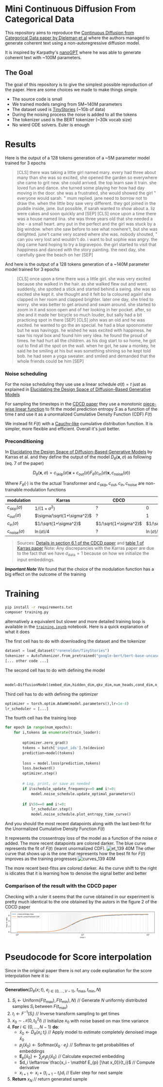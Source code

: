 # Mini Continuous Diffusion From Categorical Data

This repository aims to reproduce the [Continuous Diffusion from Categorical Data paper by Dieleman et al](https://arxiv.org/pdf/2211.15089.pdf) where the authors managed to generate coherent text using a non-autoregressive diffusion model. 

It is inspired by Karpathy's [nanoGPT](https://github.com/karpathy/nanoGPT) where he was able to generate coherent text with ~100M parameters.



## The Goal

The goal of this repository is to give the simplest possible reproduction of the paper. Here are some choices we made to make things simple

- The source code is small
- We trained models ranging from 5M~140M parameters
- The dataset used is [TinyStories](https://huggingface.co/datasets/roneneldan/TinyStories) (~1Gb of data)
- During the noising process the noise is added to all the tokens
- The tokenizer used is the BERT tokenizer (~30k vocab size)
- No wierd ODE solvers. Euler is enough

# Results
Here is the output of a 128 tokens generation of a ~5M parameter model trained for 3 epochs

>[CLS] there was taking a little girl named mary. every had three about many than she was so excited, she opened the garden so everywhere she came to grit new. she could arrived. the top learn saw it train. she loved fun and dance. she turned some playing her how had day moving in the door. she was a frustrated, she would showed the girl " everyone would sarah. " mum replied. jane need to borrow not to draw the. when the little boy saw very different. they got joined in the puddle inside, jane. but possible, if sarah wanted to show about a. liz were cakes and soon quickly and [SEP]
[CLS] once upon a time there was a house named lina. she was three years old that she needed a she - a small heart. amy put in the perfect and the girl was stuck by a big window. when she saw before to see what nowhere't, but she was delighted. june't came very scared where she was. nobody shouted, " can you very lost and wouldn't do. i want to but sophie was angry. the dog came hard hoping to try a bigravepoo. the girl started to visit that happiness and danced with the story painting. the next day, she carefully gave the beach on her [SEP]

And here is the output of a 128 tokens generation of a ~140M parameter model trained for 3 epochs

>[CLS] once upon a time there was a little girl. she was very excited because she walked in the hair. as she walked flew out and went. suddenly, she spotted a stick and started behind a swing. she was so excited she kept it. she thought and it felt bo la coloured again! she clapped in her room and clapped brighter. later one day, she tried to worry. she was better to get around and swam around. she started to zoom in it and soon open and of her looking in her pocket. after, so she and it made her bicycle so much louder, but sally had a bit practicing spot in there [SEP]
[CLS] john was an old and he was excited. he wanted to go the an special. he had a blue spoonometer but he was havinggs. he wished he was excited with happiness. he saw his royal box and found him very idea. he found the proud of times. he had hurt all the children. as his dog start to so home, he got out to find all the spot on the wall. when he got, he saw a monkey, he said he be smiling at his but was something shining so he kept told bob. he had seen a yoga sweater. and smiled and demanded that the whole friends could be him [SEP]

### Noise scheduling
For the noise scheduling they use use a linear schedule $\sigma(t)=t$ just as explained in [Elucidating the Design Space of Diffusion-Based Generative Models](https://arxiv.org/pdf/2206.00364.pdf)

For sampling the timesteps in the [CDCD paper](https://arxiv.org/pdf/2211.15089.pdf) they use a monotonic [piece-wise linear function](https://en.wikipedia.org/wiki/Piecewise_linear_function) to fit the model prediction entropy $S$ as a function of the time $t$ and use it as a unormalized Cumulative Density Function (CDF) $F(t)$

We instead fit $F(t)$ with a [Cauchy-like](https://en.wikipedia.org/wiki/Cauchy_distribution) cumulative distribution function. It is simpler, more flexible and efficient. Overall it's just better.


### Preconditioning

In [Elucidating the Design Space of Diffusion-Based Generative Models](https://arxiv.org/pdf/2206.00364.pdf) by Karras et al. and they define the output of the model $D_\theta(\boldsymbol x,\sigma)$ as following (eq. 7 of the paper)

$$D_\theta(\boldsymbol x,\sigma)=c_\textrm{skip}(\sigma)\boldsymbol x + c_\textrm{out}(\sigma)F_\theta(c_\textrm{in}(\sigma)\boldsymbol x,c_\textrm{noise}(\sigma))$$

Where $F_\theta(\cdot)$ is the the actual Transformer and $c_\textrm{skip},c_\textrm{out},c_\textrm{in},c_\textrm{noise}$ are non-trainable modulation functions

|modulation   |Karras   |CDCD   |ours   |
|---|---|---|---|
|$c_\textrm{skip}(\sigma)$   |  $1/ (1+\sigma^2)$| ?  | $0$ |
|$c_\textrm{out}(\sigma)$  |  $\sigma/\sqrt{1+\sigma^2}$ | ?  | $1$  |
|$c_\textrm{in}(\sigma)$   | $1/\sqrt{1+\sigma^2}$  | $1/\sqrt{1+\sigma^2}$  |$1/\sqrt{1+\sigma^2}$   |
|$c_\textrm{noise}(\sigma)$   | $\ln(\sigma)/4$  | ?  | $\ln(\sigma)/4$  |
> Sources: [Details in section 6.1 of the CDCD paper](https://arxiv.org/pdf/2211.15089.pdf) and [table 1 of Karras paper](https://arxiv.org/pdf/2206.00364.pdf)
> Note: Any discrepancies with the Karras paper are due to the fact that we have $\sigma_\textrm{data}=1$ because on how we initialize the input embeddings.

**_Important Note_**
We found that the choice of the modulation function has a big effect on the outcome of the training

# Training
```bash
pip install -r requirements.txt
composer training.py
```
alternatively a equivalent but slower and more detailed training loop is available in the [`training.ipynb`](https://github.com/markov-bio/cdcd/blob/master/training.ipynb) notebook. Here is a quick explanation of what it does

The first cell has to do with downloading the dataset and the tokenizer
```python
dataset = load_dataset("roneneldan/TinyStories")
tokenizer = AutoTokenizer.from_pretrained("google-bert/bert-base-uncased")  # or any suitable tokenizer
[... other code ...]
```

The second cell has to do with defining the model
```python

model=DiffusionModel(embed_dim,hidden_dim,qkv_dim,num_heads,cond_dim,n_blocks,tokenizer,p_self_cond,p_mask_cond,p_mask,prefix)

```

Third cell has to do with defining the optimizer
```python
optimizer = torch.optim.AdamW(model.parameters(),lr=1e-4)
lr_scheduler = [...]
```

The fourth cell has the training loop
```python
for epoch in range(num_epochs):  
    for i,tokens in enumerate(train_loader):

        optimizer.zero_grad()  
        tokens = batch['input_ids'].to(device)
        prediction=model(tokens)

        loss = model.loss(prediction,tokens)
        loss.backward()
        optimizer.step()

        # Log, print, or save as needed
        if i%schedule_update_frequency==0 and i!=0:
            model.noise_schedule.update_optimal_parameters()

        if i%50==0 and i!=0:
            lr_scheduler.step()
            model.noise_schedule.plot_entropy_time_curve()
```
And you should the most recent datapoints along with the last best-fit for the Unormalized Cumulative Density Function $F(t)$

It represents the crossentropy loss of the model as a function of the noise $\sigma$ added. The more recent datapoints are colored darker.
The blue curve represents the fit of $F(t)$ (learnt unormalized CDF).
![et_139 40M](https://github.com/Francesco215/text-diffusion/assets/47751420/3cb6bdd7-bcf8-49d9-b5e3-ddd24367f4bb)
The other curve that shows up is the one that represents how the best fit for $F(t)$ improves as the training progresses
![curves_139 40M](https://github.com/Francesco215/text-diffusion/assets/47751420/70f241a4-a6a3-4d11-b190-4d178fe220a7)

The more recent best-fitss are colored darker.
As the curve shift to the right is idicates that it is learning how to denoise the signal better and better

### Comparison of the result with the CDCD paper
Checking with a ruler it seems that the curve obtained in our experiment is pretty much identical to the one obtained by the autors in the figure 2 of the CDCD paper
![plot](cdcd_noise_schedule.png)

# Pseudocode for Score interpolation
Since in the original paper there is not any code explanation for the score interpolation here it is:

---

**Generation**$(D_{\theta}(x;t)$, $e_{j\in \{0,\ldots,V-1\}}$, $t_\textrm{max},t_\textrm{min}, N)$


1. $S_i\gets \textrm {Uniform}(F(t_\textrm{max}),F(t_\textrm{min}), N)$ // Generate $N$ uniformly distributed samples $S_i$ between $F(t_\text{max})$
2. $t_i \leftarrow F^{-1}(S_i)$ // Inverse transform sampling to get times  
3. $x_0 \sim \mathcal{N}(0, t_0^2 I)$ // Initialize $x_0$ with noise based on max time variance
4. **For** $i \in \{0,\dots, N-1\}$ **do**:
    - $\hat x_0 \leftarrow D_{\theta}(x_i; t_i)$ // Apply model to estimate completely denoised image $\hat x_0$
    - $p_j(\hat x_0) \leftarrow \text{Softmax}(\hat x_0 \cdot e_j)$ // Softmax to get probabilities of embeddings
    - $\mathbf E_{p} [\hat x_0] \leftarrow \sum_{j}e_jp_j(\hat x_0)$ // Calculate expected embedding 
    - $d_i \leftarrow \frac{x_i - \mathbf E_{p} [\hat x_0]}{t_i}$ //  Compute derivative 
    - $x_{i+1} \leftarrow x_i + (t_{i+1} - t_i) d_i$ // Euler step for next sample
5. **Return** $x_N$ // return generated sample

